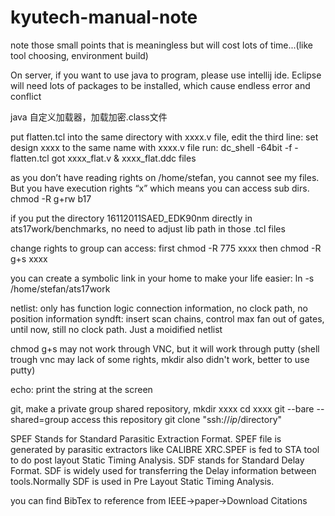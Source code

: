 # kyutech-manual-note
note those small points that is meaningless but will cost lots of time...(like tool choosing, environment build)

On server, if you want to use java to program, please use intellij ide. Eclipse will need lots of packages to be installed, 
which cause endless error and conflict

java 自定义加载器，加载加密.class文件

put flatten.tcl into the same directory with xxxx.v file,
edit the third line: set design xxxx to the same name with xxxx.v file
run: dc_shell -64bit -f -flatten.tcl
got xxxx_flat.v & xxxx_flat.ddc files

as you don’t have reading rights on /home/stefan, you cannot see my files. But you have execution rights “x” which means you can access sub dirs.
chmod -R g+rw b17

 if you put the directory 16112011SAED_EDK90nm directly in ats17work/benchmarks, no need to adjust lib path in those .tcl files

 change rights to group can access:
 first
 chmod -R 775 xxxx
 then
 chmod -R g+s xxxx

 you can create a symbolic link in your home to make your life easier: ln -s /home/stefan/ats17work

 netlist: only has function logic connection information, no clock path, no position information
 syndft: insert scan chains, control max fan out of gates, until now, still no clock path. Just a moidified netlist

 chmod g+s may not work through VNC, but it will work through putty
 (shell trough vnc may lack of some rights, mkdir also didn't work, better to use putty)

echo: print the string at the screen

git, make a private group shared repository,
mkdir xxxx
cd xxxx
git --bare --shared=group
access this repository
git clone "ssh://$ip/$directory"

SPEF Stands for Standard Parasitic Extraction Format.
SPEF file is generated by parasitic extractors like CALIBRE XRC.SPEF is fed to STA tool to do post layout Static Timing Analysis.
SDF stands for Standard Delay Format.
SDF is widely used for transferring the Delay information between tools.Normally SDF is used in Pre Layout Static Timing Analysis.

you can find BibTex to reference from IEEE->paper->Download Citations
